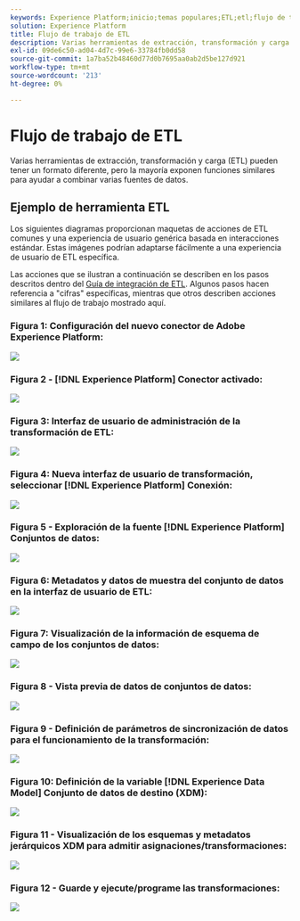 ```yaml
---
keywords: Experience Platform;inicio;temas populares;ETL;etl;flujo de trabajo de ETL;flujo de trabajo de ETL
solution: Experience Platform
title: Flujo de trabajo de ETL
description: Varias herramientas de extracción, transformación y carga (ETL) pueden tener un formato diferente, pero la mayoría exponen funciones similares para ayudar a combinar varias fuentes de datos.
exl-id: 09de6c50-ad04-4d7c-99e6-33784fb0dd58
source-git-commit: 1a7ba52b48460d77d0b7695aa0ab2d5be127d921
workflow-type: tm+mt
source-wordcount: '213'
ht-degree: 0%

---
```


# Flujo de trabajo de ETL

Varias herramientas de extracción, transformación y carga (ETL) pueden tener un formato diferente, pero la mayoría exponen funciones similares para ayudar a combinar varias fuentes de datos.

## Ejemplo de herramienta ETL

Los siguientes diagramas proporcionan maquetas de acciones de ETL comunes y una experiencia de usuario genérica basada en interacciones estándar. Estas imágenes podrían adaptarse fácilmente a una experiencia de usuario de ETL específica.

Las acciones que se ilustran a continuación se describen en los pasos descritos dentro del [Guía de integración de ETL](home.md). Algunos pasos hacen referencia a &quot;cifras&quot; específicas, mientras que otros describen acciones similares al flujo de trabajo mostrado aquí.

### Figura 1: Configuración del nuevo conector de Adobe Experience Platform:

![](images/image2.png)

### Figura 2 - [!DNL Experience Platform] Conector activado:

![](images/image3.png)

### Figura 3: Interfaz de usuario de administración de la transformación de ETL:

![](images/image4.png)

### Figura 4: Nueva interfaz de usuario de transformación, seleccionar [!DNL Experience Platform] Conexión:

![](images/image5.png)

### Figura 5 - Exploración de la fuente [!DNL Experience Platform] Conjuntos de datos:

![](images/image6.png)

### Figura 6: Metadatos y datos de muestra del conjunto de datos en la interfaz de usuario de ETL:

![](images/image7.png)

### Figura 7: Visualización de la información de esquema de campo de los conjuntos de datos:

![](images/image8.png)

### Figura 8 - Vista previa de datos de conjuntos de datos:

![](images/image9.png)

### Figura 9 - Definición de parámetros de sincronización de datos para el funcionamiento de la transformación:

![](images/image10.png)

### Figura 10: Definición de la variable [!DNL Experience Data Model] Conjunto de datos de destino (XDM):

![](images/image11.png)

### Figura 11 - Visualización de los esquemas y metadatos jerárquicos XDM para admitir asignaciones/transformaciones:

![](images/image12.png)

### Figura 12 - Guarde y ejecute/programe las transformaciones:

![](images/image13.png)
